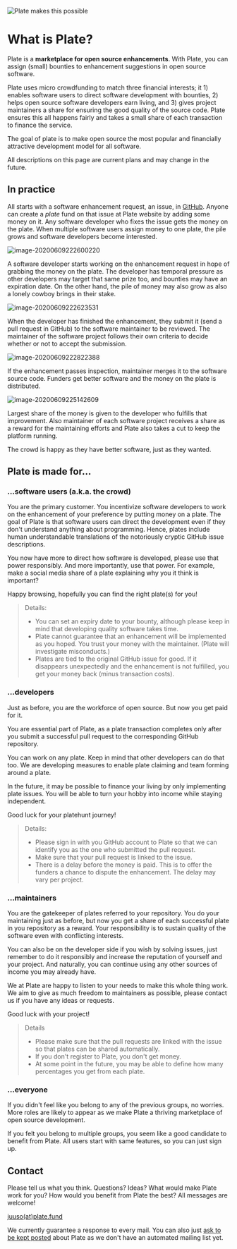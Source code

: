 ![Plate makes this possible](https://raw.githubusercontent.com/plate-fund/blog/master/what-is-plate.assets/image-20200621200236757.png)

# What is Plate?

Plate is a **marketplace for open source enhancements**. With Plate, you can assign (small) bounties to enhancement suggestions in open source software.

Plate uses micro crowdfunding to match three financial interests; it 1) enables software users to direct software development with bounties, 2) helps open source software developers earn living, and 3) gives project maintainers a share for ensuring the good quality of the source code. Plate ensures this all happens fairly and takes a small share of each transaction to finance the service.

The goal of plate is to make open source the most popular and financially attractive development model for all software.

All descriptions on this page are current plans and may change in the future.

## In practice

All starts with a software enhancement request, an issue, in [GitHub](https://github.com/). Anyone can create a *plate* fund on that issue at Plate website by adding some money on it. Any software developer who fixes the issue gets the money on the plate. When multiple software users assign money to one plate, the pile grows and software developers become interested.

![image-20200609222600220](https://raw.githubusercontent.com/plate-fund/blog/master/what-is-plate.assets/image-20200609222600220.png)

A software developer starts working on the enhancement request in hope of grabbing the money on the plate. The developer has temporal pressure as other developers may target that same prize too, and bounties may have an expiration date. On the other hand, the pile of money may also grow as also a lonely cowboy brings in their stake.

![image-20200609222623531](https://raw.githubusercontent.com/plate-fund/blog/master/what-is-plate.assets/image-20200609222623531.png)

When the developer has finished the enhancement, they submit it (send a pull request in GitHub) to the software maintainer to be reviewed. The maintainer of the software project follows their own criteria to decide whether or not to accept the submission.

![image-20200609222822388](https://raw.githubusercontent.com/plate-fund/blog/master/what-is-plate.assets/image-20200609222822388.png)

If the enhancement passes inspection, maintainer merges it to the software source code. Funders get better software and the money on the plate is distributed.

![image-20200609225142609](https://raw.githubusercontent.com/plate-fund/blog/master/what-is-plate.assets/image-20200609225142609.png)

Largest share of the money is given to the developer who fulfills that improvement. Also maintainer of each software project receives a share as a reward for the maintaining efforts and Plate also takes a cut to keep the platform running.

The crowd is happy as they have better software, just as they wanted.

## Plate is made for...

### ...software users (a.k.a. the crowd)

You are the primary customer. You incentivize software developers to work on the enhancement of your preference by putting money on a plate. The goal of Plate is that software users can direct the development even if they don't understand anything about programming. Hence, plates include human understandable translations of the notoriously cryptic GitHub issue descriptions.

You now have more to direct how software is developed, please use that power responsibly. And more importantly, use that power. For example, make a social media share of a plate explaining why you it think is important?

Happy browsing, hopefully you can find the right plate(s) for you!

> Details:
>
> - You can set an expiry date to your bounty, although please keep in mind that developing quality software takes time.
> - Plate cannot guarantee that an enhancement will be implemented as you hoped. You trust your money with the maintainer. (Plate will investigate misconducts.)
> - Plates are tied to the original GitHub issue for good. If it disappears unexpectedly and the enhancement is not fulfilled, you get your money back (minus transaction costs).

### ...developers

Just as before, you are the workforce of open source. But now you get paid for it.

You are essential part of Plate, as a plate transaction completes only after you submit a successful pull request to the corresponding GitHub repository.

You can work on any plate. Keep in mind that other developers can do that too. We are developing measures to enable plate claiming and team forming around a plate.

In the future, it may be possible to finance your living by only implementing plate issues. You will be able to turn your hobby into income while staying independent.

Good luck for your platehunt journey!

> Details:
>
> - Please sign in with you GitHub account to Plate so that we can identify you as the one who submitted the pull request.
> - Make sure that your pull request is linked to the issue.
> - There is a delay before the money is paid. This is to offer the funders a chance to dispute the enhancement. The delay may vary per project.

### ...maintainers

You are the gatekeeper of plates referred to your repository. You do your maintaining just as before, but now you get a share of each successful plate in you repository as a reward. Your responsibility is to sustain quality of the software even with conflicting interests.

You can also be on the developer side if you wish by solving issues, just remember to do it responsibly and increase the reputation of yourself and your project. And naturally, you can continue using any other sources of income you may already have.

We at Plate are happy to listen to your needs to make this whole thing work. We aim to give as much freedom to maintainers as possible, please contact us if you have any ideas or requests.

Good luck with your project!

> Details
>
> - Please make sure that the pull requests are linked with the issue so that plates can be shared automatically.
> - If you don't register to Plate, you don't get money.
> - At some point in the future, you may be able to define how many percentages you get from each plate.

### ...everyone

If you didn't feel like you belong to any of the previous groups, no worries. More roles are likely to appear as we make Plate a thriving marketplace of open source development.

If you felt you belong to multiple groups, you seem like a good candidate to benefit from Plate. All users start with same features, so you can just sign up.

## Contact

Please tell us what you think. Questions? Ideas? What would make Plate work for you? How would you benefit from Plate the best? All messages are welcome!

[juuso(at)plate.fund](mailto:juuso@plate.fund?subject=Plate%20contact)

We currently guarantee a response to every mail. You can also just [ask to be kept posted](mailto:juuso@plate.fund?subject=Keep%20me%20posted%20about%20Plate&body=Hi,%20please%20keep%20me%20updated%20about%20the%20progress%20of%20Plate.) about Plate as we don't have an automated mailing list yet.
